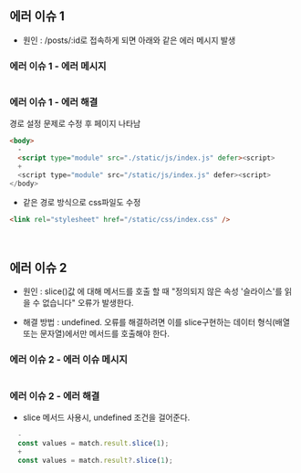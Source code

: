 ## 에러 이슈 1

- 원인 : /posts/:id로 접속하게 되면 아래와 같은 에러 메시지 발생

### 에러 이슈 1 - 에러 메시지

```Failed to load module script: Expected a JavaScript module script but the server responded with a MIME type of "text/html". Strict MIME type checking is enforced for module scripts per HTML spec.

```

### 에러 이슈 1 - 에러 해결

경로 설정 문제로 수정 후 페이지 나타남

```html
<body>
  -
  <script type="module" src="./static/js/index.js" defer><script>
  +
  <script type="module" src="/static/js/index.js" defer><script>
</body>
```

- 같은 경로 방식으로 css파일도 수정

```html
<link rel="stylesheet" href="/static/css/index.css" />
```

<br/>

## 에러 이슈 2

- 원인 : slice()값 에 대해 메서드를 호출 할 때 "정의되지 않은 속성 '슬라이스'를 읽을 수 없습니다" 오류가 발생한다.

- 해결 방법 : undefined. 오류를 해결하려면 이를 slice구현하는 데이터 형식(배열 또는 문자열)에서만 메서드를 호출해야 한다.

### 에러 이슈 2 - 에러 이슈 메시지

```Uncaught (in promise) TypeError: Cannot read properties of undefined (reading 'slice')

```

### 에러 이슈 2 - 에러 해결

- slice 메서드 사용시, undefined 조건을 걸어준다.

```js
  -
  const values = match.result.slice(1);
  +
  const values = match.result?.slice(1);
```
